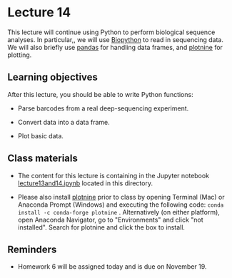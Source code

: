 # Lecture 14

This lecture will continue using Python to perform biological sequence analyses.
In particular,, we will use [Biopython](https://biopython.org) to read in sequencing data.
We will also briefly use [pandas](https://pandas.pydata.org/) for handling data frames, and [plotnine](https://plotnine.readthedocs.io/) for plotting.

## Learning objectives

After this lecture, you should be able to write Python functions:

- Parse barcodes from a real deep-sequencing experiment.

- Convert data into a data frame.

- Plot basic data.

## Class materials

- The content for this lecture is containing in the Jupyter notebook [lecture13and14.ipynb](lecture13and14.ipynb) located in this directory.

- Please also install [plotnine](https://plotnine.readthedocs.io/) prior to class by opening Terminal (Mac) or Anaconda Prompt (Windows) and executing the following code: `conda install -c conda-forge plotnine` . Alternatively (on either platform), open Anaconda Navigator, go to "Environments" and click "not installed". Search for plotnine and click the box to install.

## Reminders

- Homework 6 will be assigned today and is due on November 19.
